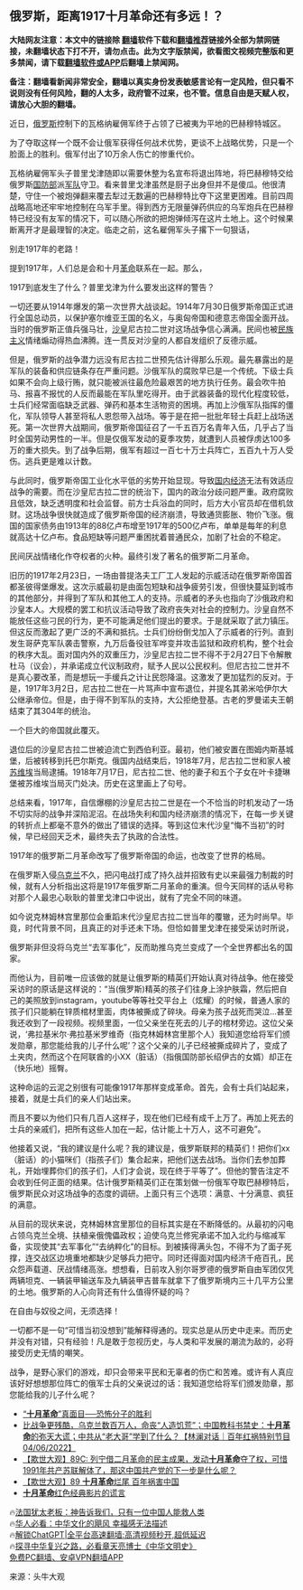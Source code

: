  <!-- 面包屑导航 --> <h2>俄罗斯，距离1917十月革命还有多远！？</h2> <p class="notice"><b>大陆网友注意：本文中的链接除 <a href="https://github.com/bannedbook/fanqiang" >翻墙</a>软件下载和<a href="https://github.com/killgcd/justmysocks/blob/master/README.md">翻墙推荐</a>链接外全部为禁网链接，未翻墙状态下打不开，请勿点击。此为文字版禁闻，欲看图文视频完整版和更多禁闻，请下载<a href="https://github.com/bannedbook/fanqiang">翻墙软件或APP</a>后翻墙上禁闻网。</p><p>备注：翻墙看新闻非常安全，翻墙以真实身份发表敏感言论有一定风险，但只看不说则没有任何风险，翻的人太多，政府管不过来，也不管。信息自由是天赋人权，请放心大胆的翻墙。</b></p>  <div class="entry"> <p id="conimg">近日，<a href="https://www.bannedbook.org/bnews/tag/%e4%bf%84%e7%bd%97%e6%96%af/" class="st_tag internal_tag" rel="tag" title="标签 俄罗斯 下的日志">俄罗斯</a>控制下的瓦格纳雇佣军终于占领了已被夷为平地的巴赫穆特城区。</p> <p>为了夺取这样一个既不会让俄军获得任何战术优势，更谈不上战略优势，只是一个脸面上的胜利。俄军付出了10万余人伤亡的惨重代价。</p> <p>瓦格纳雇佣军头子普里戈津随即以需要休整为名宣布将退出阵地，将巴赫穆特交给俄罗斯<a href="https://www.bannedbook.org/bnews/tag/%E5%9B%BD%E9%98%B2%E9%83%A8/" class="st_tag internal_tag" rel="tag" title="标签 国防部 下的日志">国防部</a>派<a href="https://www.bannedbook.org/bnews/tag/%E5%86%9B%E9%98%9F/" class="st_tag internal_tag" rel="tag" title="标签 军队 下的日志">军队</a>守卫。看来普里戈津虽然是厨子出身但并不是傻瓜。他很清楚，守住一个被炮弹翻来覆去犁过无数遍的巴赫穆特比夺下这里更困难。目前四周战略高地还牢牢地控制在乌军手里。得到西方无限量弹药供应的乌军炮兵在巴赫穆特已经没有友军的情况下，可以随心所欲的把炮弹倾泻在这片土地上。这个时候果断离开才是最理智的决定。临走之前，这名雇佣军头子撂下一句狠话，</p> <p>别走1917年的老路！</p> <p>提到1917年，人们总是会和十月<a href="https://www.bannedbook.org/bnews/tag/%e9%9d%a9%e5%91%bd/" class="st_tag internal_tag" rel="tag" title="标签 革命 下的日志">革命</a>联系在一起。那么，</p> <p>1917到底发生了什么？普里戈津为什么要发出这样的警告？</p> <p>一切还要从1914年爆发的第一次世界大战谈起。1914年7月30日俄罗斯帝国正式进行全国总动员，以保护塞尔维亚王国的名义，与奥匈帝国和德意志帝国全面开战。当时的俄罗斯正值兵强马壮，<a href="https://www.bannedbook.org/bnews/tag/%E6%B2%99%E7%9A%87/" class="st_tag internal_tag" rel="tag" title="标签 沙皇 下的日志">沙皇</a>尼古拉二世对这场战争信心满满。民间也被<span class='wp_keywordlink'><a href="https://www.bannedbook.org/forum11/topic333.html" title="禁片：民族主义和三座大山" target="_blank">民族主义</a></span>情绪煽动得热血沸腾。连一贯反对沙皇的人都自发组织了反德示威。</p> <p>但是，俄罗斯的战争潜力远没有尼古拉二世预先估计得那么乐观。最先暴露出的是军队的装备和供应链条存在严重问题。沙俄军队的腐败早已是一个传统。下级士兵如果不会向上级行贿，就只能被派往最危险最艰苦的地方执行任务。最会吹牛拍马、报喜不报忧的人反而最能在军队里吃得开。由于武器装备的现代化程度较低，士兵们经常面临缺乏武器、弹药和基本生活物资的困境。再加上沙俄军队指挥的僵化，军队领导人甚至将私人恩怨带入战场。等于是在把一批批年轻士兵赶上战场送死。第一次世界大战期间，俄罗斯帝国征召了一千五百万名青年入伍，几乎占了当时全国劳动男性的一半。但是仅俄军发动的夏季攻势，就遭到人员被俘虏达100多万的重大损失。到了战争后期，俄军有超过一百七十万士兵阵亡，五百九十万人受伤。逃兵更是难以计数。</p> <p>与此同时，俄罗斯帝国工业化水平低的劣势开始显现。导致<a href="https://www.bannedbook.org/bnews/tag/%E5%9B%BD%E5%86%85%E7%BB%8F%E6%B5%8E/" class="st_tag internal_tag" rel="tag" title="标签 国内经济 下的日志">国内经济</a>无法有效适应战争的需要。而在沙皇尼古拉二世的统治下，国内的政治分歧问题严重。政府腐败且低效，缺乏透明度和社会监督。前方士兵浴血的同时，后方大小官员却在借机敛财。这场战争很快就造成了俄罗斯帝国的经济崩溃，导致通货膨胀、物价飞涨。俄国的国家债务由1913年的88亿卢布增至1917年的500亿卢布，单单是每年的利息就高达十亿卢布。食品短缺等问题严重困扰着普通民众，加剧了社会的不稳定。</p> <p>民间厌战情绪化作夺权者的火种。最终引发了著名的俄罗斯二月革命。</p> <p>旧历的1917年2月23日，一场由普提洛夫工厂工人发起的示威活动在俄罗斯帝国首都圣彼得堡爆发。这次示威最初是由面包短缺和战争疲劳引发，但很快蔓延到城市的其他部分，并得到了军队和其他工人的支持。示威者的矛头也指向了沙俄政府和沙皇本人。大规模的罢工和抗议活动导致了政府丧失对社会的控制力。沙皇自然不能放任这些刁民的行为，更不可能满足他们提出的要求。于是就采取了武力镇压。但这反而激起了更广泛的不满和抵抗。士兵们纷纷倒戈加入了示威者的行列。直到发生哥萨克军队袭击警察，九万后备役驻军哗变并攻击监狱和政府机构，整个社会的秩序大乱。面对国内外的双重压力，沙皇尼古拉二世不得不于2月27日下令解散杜马（议会），并承诺成立代议制政府，赋予人民以公民权利。但尼古拉二世并不是真心要改革，而是想玩一手缓兵之计让民怨降温。这激发了更加猛烈的反对。于是，1917年3月2日，尼古拉二世在一片骂声中宣布退位，并提名其弟米哈伊尔大公继承帝位。但是，由于得不到军队的支持，大公拒绝登基。古老的罗曼诺夫王朝结束了其304年的统治。</p> <p>一个巨大的帝国就此覆灭。</p> <p>退位后的沙皇尼古拉二世被迫流亡到西伯利亚。最初，他们被安置在图姆内斯基城堡，后被转移到托巴尔斯克。俄国内战结束后，1918年7月，尼古拉二世和家人被<a href="https://www.bannedbook.org/bnews/tag/%E8%8B%8F%E7%BB%B4%E5%9F%83/" class="st_tag internal_tag" rel="tag" title="标签 苏维埃 下的日志">苏维埃</a>当局逮捕。1918年7月17日，尼古拉二世、他的妻子和五个子女在叶卡捷琳堡被苏维埃当局灭门处决。历史在这里画上了句号。</p> <p>总结来看，1917年，自信爆棚的沙皇尼古拉二世是在一个不恰当的时机发动了一场不切实际的战争并深陷泥沼。在战场失利和国内经济崩溃的情况下，在每一步关键的转折点上都毫不意外的做出了错误的选择。等到这位末代沙皇“悔不当初”的时候，早已经回天乏术，最终失去了执政的合法性。</p>  <p>1917年的俄罗斯二月革命改写了俄罗斯帝国的命运，也改变了世界的格局。</p> <p>在俄罗斯入侵<a href="https://www.bannedbook.org/bnews/tag/%e4%b9%8c%e5%85%8b%e5%85%b0/" class="st_tag internal_tag" rel="tag" title="标签 乌克兰 下的日志">乌克兰</a>不久，把闪电战打成了持久战并招致有史以来最强力制裁的时候，就有人分析指出这将是1917年俄罗斯二月革命的重演。但今天同样的话从号称对那个人最忠心耿耿的普里戈津口中说出，就有了完全不同的味道。</p> <p>如今说克林姆林宫里那位会重蹈末代沙皇尼古拉二世当年的覆辙，还为时尚早。毕竟，时代背景不同，且真正的对手还未下场。但恰如普里戈津在接受采访时所说，</p> <p>俄罗斯非但没将乌克兰“去军事化”，反而助推乌克兰变成了一个全世界都出名的国家。</p> <p>而他认为，目前唯一应该做的就是让俄罗斯的精英们开始认真对待战争。他在接受采访时的原话是这样说的：“当(俄罗斯)精英的孩子们往身上涂护肤霜，然后把自己的美照放到instagram，youtube等等社交平台上（炫耀）的时候，普通人家的孩子们只能躺在锌质棺材里面，肉体被撕成了碎块。母亲为孩子战死而哭泣&#8230;甚至我还收到了一段视频。视频里面，一位父亲坐在死去的儿子的棺材旁边。这位父亲说，‘弗拉基米尔·弗拉基米罗维奇（指克林姆林宫里那个人）我知道您给将军们颁发勋章，那您能给我的儿子什么呢’？这个父亲的儿子已经被撕成碎片了，变成了土夹肉，然而这个在阿联酋的小XX（脏话）（指俄国防部长绍伊古的女婿）却正在（快乐地）摇臀。</p> <p>这种命运的云泥之别很有可能像1917年那样变成革命。首先，会有士兵们站起来，接着，就是士兵们的亲人们站出来。</p> <p>而且不要以为他们只有几百人这样子，现在他们已经有成千上万了。再加上死去的士兵的亲戚们，把所有这些人加在一起，估计能上十万人，这不可避免”。</p>  <p>他接着又说，“我的建议是什么呢？我的建议是，俄罗斯联邦的精英们！把你们xx（脏话）的小猫咪们（指孩子们）集合起来，把他们送去战场。当你们去参加葬礼，开始埋葬你们的孩子们，人们才会说，现在终于平等了”。但他的警告注定不会收到任何正面的结果。估计俄罗斯精英们正在策划做一份俄军夺取巴赫穆特后，俄罗斯民众对这场战争的态度的调研。上面只有三个选项：满意、十分满意、疯狂的满意。</p> <p>从目前的现状来说，克林姆林宫里那位的目标其实是在不断降低的。从最初的闪电占领乌克兰全境、扶植亲俄傀儡政权；迫使乌克兰修宪承诺不加入北约与缩减军备，实现使其“去军事化”“去纳粹化”的目标。到被揍得满头包，不得不为了面子死撑，连交战区边境重地都缺少足够兵力把守。同时还得面对国内经济千疮百孔，民众怨声载道、厌战情绪高涨。想想看，日前攻入别尔哥罗德的俄罗斯自由军团仅凭两辆坦克、一辆装甲输送车及九辆装甲吉普车就拿下了俄罗斯境内三十几平方公里的土地。俄罗斯的人心向背还有什么值得怀疑的吗？</p> <p>在自由与奴役之间，无须选择！</p> <p>一切都不是一句“可惜当初没想到”能解释得通的。现实总是从历史中走来。而历史并没有对错，只有经验！凡是敢于忽视历史，与人类和平发展的潮流为敌的，必将接受历史无情的嘲笑。</p> <p>战争，是野心家们的游戏，却只会带来平民和无辜者的伤亡和苦难。或许有人真应该好好想想那位阵亡的俄军士兵的父亲说过的话：我知道您给将军们颁发勋章，那您能给我的儿子什么呢？</p> <!--<div id="taboola-mid-1"></div>--><ul class='op-related-articles' title='相关阅读'> <li><a href='https://www.bannedbook.org/bnews/lifebaike/20220610/1743934.html' target='_blank'>“<b>十月革命</b>”真面目──恐怖分子的胜利</a></li> <li><a href='https://www.bannedbook.org/bnews/bannedvideo/20220407/1715805.html' target='_blank'>比战争更残酷，乌克兰数百万人，命丧“人造饥荒”；中国教科书禁史：<b>十月革命</b>的弥天大谎；中共从“老大哥”学到了什么？【林澜对话｜百年红祸特别节目 04/06/2022】</a></li> <li><a href='https://www.bannedbook.org/bnews/bannedvideo/20211018/1639976.html' target='_blank'>【欺世大观】89C: 列宁借二月革命的民主成果，发动<b>十月革命</b>夺了权，可惜1991年共产苏联解体了，那这中国共产党的下一步是什么呢？</a></li> <li><a href='https://www.bannedbook.org/bnews/comments/20211011/1636210.html' target='_blank'>【欺世大观】89 <b>十月革命</b>烂尾 百年祸害中国</a></li> <li><a href='https://www.bannedbook.org/bnews/lifebaike/20210902/1617542.html' target='_blank'><b>十月革命</b>红色经典影片的谎言</a></li> </ul> <p class="texttj"> 🔥<a href="https://www.bannedbook.org/bnews/ssgc/20230219/1850782.html" target="_blank">法国犹太老板：神告诉我们，只有一位中国人能救人类</a><br/> 🔥<a href="https://www.bannedbook.org/bnews/comments/20220220/1694796.html" target="_blank">华人必看：中华文化的飓风 幸福感无法描述</a><br/> 🔥<a href="https://github.com/bannedbook/fanqiang/wiki/V2ray%E6%9C%BA%E5%9C%BA" target="_blank">解锁ChatGPT|全平台高速翻墙:高清视频秒开,超低延迟</a><br/> 🔥<a href="https://www.bannedbook.org/bnews/comments/20220808/1768773.html" target="_blank">探寻中华复兴之路，必看章天亮博士《中华文明史》</a><br/> <a href="https://github.com/bannedbook/fanqiang/wiki/%E7%A6%81%E9%97%BB%E7%BD%91%E5%AE%89%E5%8D%93%E7%BF%BB%E5%A2%99%E6%96%B0%E9%97%BBAPP" target="_blank">免费PC翻墙、安卓VPN翻墙APP</a><br/> </p><p class="src-info">来源：头牛大观 </p> <a name='sharetosocial'></a> <div style="margin-bottom:5px;padding-bottom:5px;clear:both"> <div id="archive-pix-1" class="banner-ads"> <!-- AuctionX Display platform tag START --> <div id="27602x728x90x621x_ADSLOT1" clicktrack="%%CLICK_URL_ESC%%"></div>  <!-- AuctionX Display platform tag END --> </div> <div id="archive-pix-2" class="banner-ads"> <!-- AuctionX Display platform tag START --> <div id="27556x300x250x621x_ADSLOT1" clicktrack="%%CLICK_URL_ESC%%" style="margin:0 auto;text-align:center"></div>  <!-- AuctionX Display platform tag END --> </div> </div>  <div id="archive-pix-1" class="banner-ads"> <!-- AuctionX Display platform tag START --> <div id="27603x728x90x621x_ADSLOT1" clicktrack="%%CLICK_URL_ESC%%"></div>  <!-- AuctionX Display platform tag END --> </div> </div><!--END ENTRY--> 